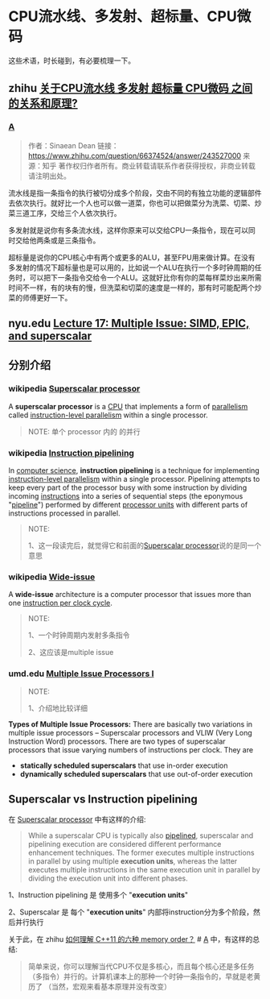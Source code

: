 # CPU流水线、多发射、超标量、CPU微码 

这些术语，时长碰到，有必要梳理一下。



## zhihu [关于CPU流水线 多发射 超标量 CPU微码 之间 的关系和原理?](https://www.zhihu.com/question/66374524)

### [A](https://www.zhihu.com/question/66374524/answer/243527000)

> 作者：Sinaean Dean
> 链接：https://www.zhihu.com/question/66374524/answer/243527000
> 来源：知乎
> 著作权归作者所有。商业转载请联系作者获得授权，非商业转载请注明出处。
>
> 

流水线是指一条指令的执行被切分成多个阶段，交由不同的有独立功能的逻辑部件去依次执行。就好比一个人也可以做一道菜，你也可以把做菜分为洗菜、切菜、炒菜三道工序，交给三个人依次执行。



多发射就是说你有多条流水线，这样你原来可以交给CPU一条指令，现在可以同时交给他两条或是三条指令。



超标量是说你的CPU核心中有两个或更多的ALU，甚至FPU用来做计算。在没有多发射的情况下超标量也是可以用的，比如说一个ALU在执行一个多时钟周期的任务时，可以把下一条指令交给令一个ALU。这就好比你有你的菜每样菜炒出来所需时间不一样，有的块有的慢，但洗菜和切菜的速度是一样的，那有时可能配两个炒菜的师傅更好一下。

## nyu.edu [Lecture 17: Multiple Issue: SIMD, EPIC, and superscalar](https://cs.nyu.edu/courses/fall10/V22.0436-001/lecture17.html)



## 分别介绍

### wikipedia [Superscalar processor](https://en.wikipedia.org/wiki/Superscalar_processor)

A **superscalar processor** is a [CPU](https://en.wikipedia.org/wiki/Central_processing_unit) that implements a form of [parallelism](https://en.wikipedia.org/wiki/Parallel_computer) called [instruction-level parallelism](https://en.wikipedia.org/wiki/Instruction-level_parallelism) within a single processor. 

> NOTE: 单个 processor 内的 的并行

### wikipedia [Instruction pipelining](https://en.wikipedia.org/wiki/Instruction_pipelining)

In [computer science](https://en.wikipedia.org/wiki/Computer_science), **instruction pipelining** is a technique for implementing [instruction-level parallelism](https://en.wikipedia.org/wiki/Instruction-level_parallelism) within a single processor. Pipelining attempts to keep every part of the processor busy with some instruction by dividing incoming [instructions](https://en.wikipedia.org/wiki/Machine_code) into a series of sequential steps (the eponymous "[pipeline](https://en.wikipedia.org/wiki/Pipeline_(computing))") performed by different [processor units](https://en.wikipedia.org/wiki/Central_processing_unit#Structure_and_implementation) with different parts of instructions processed in parallel.

> NOTE: 
>
> 1、这一段读完后，就觉得它和前面的[Superscalar processor](https://en.wikipedia.org/wiki/Superscalar_processor)说的是同一个意思

### wikipedia [Wide-issue](https://en.wikipedia.org/wiki/Wide-issue)

A **wide-issue** architecture is a computer processor that issues more than one [instruction per clock cycle](https://en.wikipedia.org/w/index.php?title=Instruction_per_clock_cycle&action=edit&redlink=1).

> NOTE: 
>
> 1、一个时钟周期内发射多条指令
>
> 2、这应该是multiple issue

### umd.edu [Multiple Issue Processors I](https://www.cs.umd.edu/~meesh/411/CA-online/chapter/multiple-issue-processors-i/index.html)

> NOTE:
>
> 1、介绍地比较详细

**Types of Multiple Issue Processors:** There are basically two variations in multiple issue processors – Superscalar processors and VLIW (Very Long Instruction Word) processors. There are two types of superscalar processors that issue varying numbers of instructions per clock. They are

- **statically scheduled superscalars** that use in-order execution
- **dynamically scheduled superscalars** that use out-of-order execution

## Superscalar vs Instruction pipelining

在 [Superscalar processor](https://en.wikipedia.org/wiki/Superscalar_processor) 中有这样的介绍:

> While a superscalar CPU is typically also [pipelined](https://en.wikipedia.org/wiki/Instruction_pipeline), superscalar and pipelining execution are considered different performance enhancement techniques. The former executes multiple instructions in parallel by using multiple **execution units**, whereas the latter executes multiple instructions in the same execution unit in parallel by dividing the execution unit into different phases.

1、Instruction pipelining 是 使用多个 "**execution units**"

2、Superscalar 是 每个 "**execution units**" 内部将instruction分为多个阶段，然后并行执行

关于此，在 zhihu [如何理解 C++11 的六种 memory order？](https://www.zhihu.com/question/24301047) # [A](https://www.zhihu.com/question/24301047/answer/85844428) 中，有这样的总结:

> 简单来说，你可以理解当代CPU不仅是多核心，而且每个核心还是多任务（多指令）并行的。计算机课本上的那种一个时钟一条指令的，早就是老黄历了 （当然，宏观来看基本原理并没有改变）